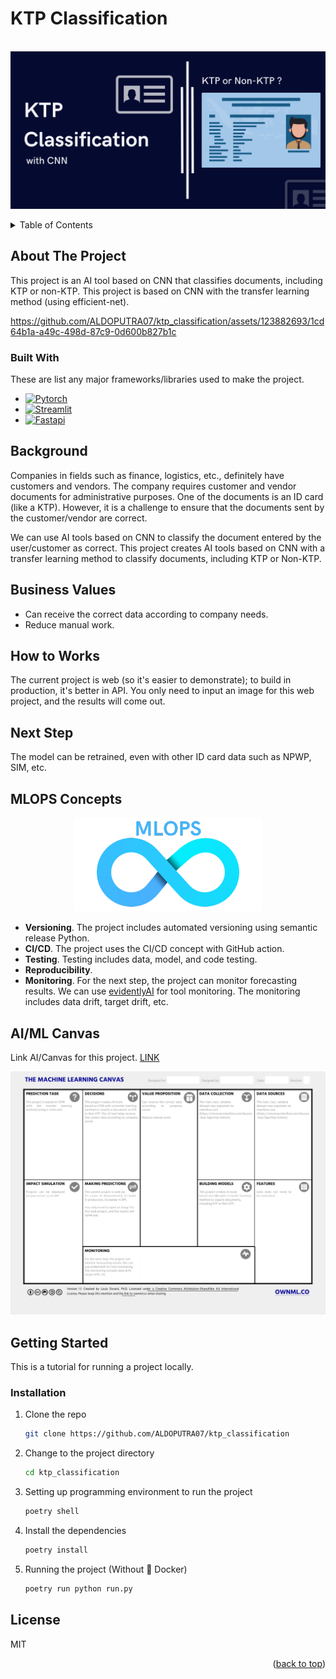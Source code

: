 # KTP Classification

<br />
<div align="center">
  <a href="">
    <img src="static/KTP Classification.png">
  </a>
</div>

<p></p>

<!-- TABLE OF CONTENTS -->
<details>
  <p>
  <summary>Table of Contents</summary>
  <ol>
    <li>
      <a href="#about-the-project">About The Project</a>
      <ul>
        <li><a href="#built-with">Built With</a></li>
      </ul>
    </li>
    <li><a href="#background">Background</a></li>
    <li><a href="#business-values">Business Values</a></li>
    <li><a href="#how-to-works">How to Works</a></li>
    <li><a href="#next-step">Next Step</a></li>
    <li><a href="#mlops-concepts">MLOPS Concepts</a></li>
    <li><a href="#aiml-canvas">AI/ML Canvas</a></li>
    <li>
      <a href="#getting-started">Getting Started</a>
      <ul>
        <li><a href="#installation">Installation</a></li>
      </ul>
    </li>
    <li><a href="#license">License</a></li>
  </ol>
  </p>
</details>


<p></p>

<!-- ABOUT THE PROJECT -->
## About The Project

This project is an AI tool based on CNN that classifies documents, including KTP or non-KTP. This project is based on CNN with the transfer learning method (using efficient-net).


https://github.com/ALDOPUTRA07/ktp_classification/assets/123882693/1cd64b1a-a49c-498d-87c9-0d600b827b1c



### Built With

These are list any major frameworks/libraries used to make the project.

* [![Pytorch][Pytorch]][Pytorch-url]
* [![Streamlit][Streamlit]][Streamlit-url]
* [![Fastapi][Fastapi]][Fastapi-url]

## Background

Companies in fields such as finance, logistics, etc., definitely have customers and vendors. The company requires customer and vendor documents for administrative purposes. One of the documents is an ID card (like a KTP). However, it is a challenge to ensure that the documents sent by the customer/vendor are correct.

We can use AI tools based on CNN to classify the document entered by the user/customer as correct. This project creates AI tools based on CNN with a transfer learning method to classify documents, including KTP or Non-KTP.

## Business Values
- Can receive the correct data according to company needs.
- Reduce manual work.

## How to Works
The current project is web (so it's easier to demonstrate); to build in production, it's better in API.
You only need to input an image for this web project, and the results will come out.

## Next Step 
The model can be retrained, even with other ID card data such as NPWP, SIM, etc.

## MLOPS Concepts
<p align="center">
  <img src = "static/MLOPS.png">
</p>

- **Versioning**. The project includes automated versioning using semantic release Python.
- **CI/CD**. The project uses the CI/CD concept with GitHub action.
- **Testing**. Testing includes data, model, and code testing.
- **Reproducibility**.
- **Monitoring**. For the next step, the project can monitor forecasting results. We can use [evidentlyAI](https://www.evidentlyai.com/)  for tool monitoring. The monitoring includes data drift, target drift, etc.

## AI/ML Canvas
Link AI/Canvas for this project. [LINK](https://github.com/ALDOPUTRA07/automated_forecasting/blob/main/static/AI_ML%20Canvas%20KTP%20Classification.pdf)
<p align="center">
  <img src = "static/AI_ML Canvas KTP Classification.png">
</p>


<!-- GETTING STARTED -->
## Getting Started
This is a tutorial for running a project locally.

### Installation

1. Clone the repo
   ```sh
   git clone https://github.com/ALDOPUTRA07/ktp_classification
   ```
2. Change to the project directory
   ```sh
   cd ktp_classification
   ```
3. Setting up programming environment to run the project
   ```sh
   poetry shell
   ```
4. Install the dependencies
   ```sh
   poetry install
   ```
5. Running the project (Without 🐳 Docker)
   ```sh
   poetry run python run.py
   ```

## License
MIT

<p align="right">(<a href="#automed-forecasting">back to top</a>)</p>


<!-- MARKDOWN LINKS & IMAGES -->
<!-- https://www.markdownguide.org/basic-syntax/#reference-style-links -->
[Pytorch]: https://img.shields.io/badge/PyTorch-EE4C2C?style=for-the-badge&logo=pytorch&logoColor=white
[Pytorch-url]: https://pytorch.org/
[Streamlit]: https://img.shields.io/badge/Streamlit-FF4B4B?style=for-the-badge&logo=Streamlit&logoColor=white
[Streamlit-url]: https://streamlit.io/
[Fastapi]: https://img.shields.io/badge/fastapi-109989?style=for-the-badge&logo=FASTAPI&logoColor=white
[Fastapi-url]: https://fastapi.tiangolo.com/
